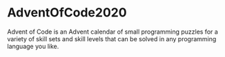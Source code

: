 # AdventOfCode2020
Advent of Code is an Advent calendar of small programming puzzles for a variety of skill sets and skill levels that can be solved in any programming language you like.
